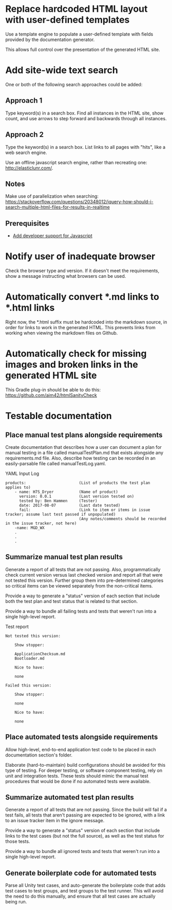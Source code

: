 # Replace hardcoded HTML layout with user-defined templates

Use a template engine to populate a user-defined template with fields provided by the documentation generator.

This allows full control over the presentation of the generated HTML site.

# Add site-wide text search

One or both of the following search approaches could be added:

## Approach 1

Type keyword(s) in a search box.  Find all instances in the HTML site, show count, and use arrows to step forward and
backwards through all instances.

## Approach 2

Type the keyword(s) in a search box.  List links to all pages with "hits", like a web search engine.

Use an offline javascript search engine, rather than recreating one: http://elasticlunr.com/.

## Notes

Make use of parallelization when searching:
https://stackoverflow.com/questions/20348012/jquery-how-should-i-search-multiple-html-files-for-results-in-realtime

## Prerequisites

- [Add developer support for Javascript](design.md#add-developer-spport-for-javascript)

# Notify user of inadequate browser

Check the browser type and version.  If it doesn't meet the requirements, show a message instructing what browsers can
be used.

# Automatically convert *.md links to *.html links

Right now, the *.html suffix must be hardcoded into the markdown source, in order for links to work in the generated
HTML.  This prevents links from working when viewing the markdown files on Github.

# Automatically check for missing images and broken links in the generated HTML site
This Gradle plug-in should be able to do this: https://github.com/aim42/htmlSanityCheck

# Testable documentation

## Place manual test plans alongside requirements
Create documentation that describes how a user can document a plan for manual testing in a file called
manualTestPlan.md that exists alongside any requirements.md file.  Also, describe how testing can be recorded in an
easily-parsable file called manualTestLog.yaml.

YAML Input Log
```
products:                       (List of products the test plan applies to)
	- name: H7S_Dryer	        (Name of product)
	  version: 0.0.1			(Last version tested on)
	  tested by: Ben Hammen		(Tester)
	  date: 2017-08-07			(Last date tested)
	  fail:						(Link to item or items in issue tracker; assume last test passed if unpopulated)
	  							(Any notes/comments should be recorded in the issue tracker, not here)
	-name: MGD_WX
	.
	.
	.
```

## Summarize manual test plan results
Generate a report of all tests that are not passing. Also, programmatically check current version versus last checked
version and report all that were not tested this version. Further group them into pre-determined categories so critical
items can be viewed separately from the non-critical items.

Provide a way to generate a "status" version of each section that include both the test plan and test status that
is related to that section.

Provide a way to bundle all failing tests and tests that weren't run into a single high-level report.

Test report
```
Not tested this version:

	Show stopper:

	ApplicationChecksum.md
	Bootloader.md

	Nice to have:

	none

Failed this version:

	Show stopper:

	none

	Nice to have:

	none
```

## Place automated tests alongside requirements
Allow high-level, end-to-end application test code to be placed in each documentation section's folder.

Elaborate (hard-to-maintain) build configurations should be avoided for this type of testing.  For deeper
testing, or software component testing, rely on unit and integration tests.  These tests should mimic the manual test
procedures that would be done if no automated tests were available.

## Summarize automated test plan results
Generate a report of all tests that are not passing.  Since the build will fail if a test fails, all tests that aren't
passing are expected to be ignored, with a link to an issue tracker item in the ignore message.

Provide a way to generate a "status" version of each section that include links to the test cases (but not the
full source), as well as the test status for those tests.

Provide a way to bundle all ignored tests and tests that weren't run into a single high-level report.

## Generate boilerplate code for automated tests
Parse all Unity test cases, and auto-generate the boilerplate code that adds test cases to test groups, and test groups to
the test runner.  This will avoid the need to do this manually, and ensure that all test cases are actually being run.